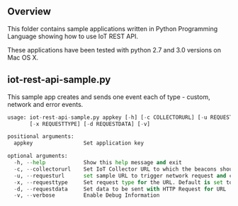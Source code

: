 ## Overview
This folder contains sample applications written in Python Programming Language showing how to use IoT REST API.

These applications have been tested with python 2.7 and 3.0 versions on Mac OS X.

## iot-rest-api-sample.py
This sample app creates and sends one event each of type - custom, network and error events.

```python
usage: iot-rest-api-sample.py appkey [-h] [-c COLLECTORURL] [-u REQUESTURL]
       [-x REQUESTTYPE] [-d REQUESTDATA] [-v]

positional arguments:
  appkey                Set application key

optional arguments:
  -h, --help            Show this help message and exit
  -c, --collectorurl    Set IoT Collector URL to which the beacons should be sent to. Default is set to Prod Collector.
  -u, --requesturl      set sample URL to trigger network request and capture network event
  -x, --requesttype     Set request type for the URL. Default is set to GET
  -d, --requestdata     Set data to be sent with HTTP Request for URL
  -v, --verbose         Enable Debug Information
```
